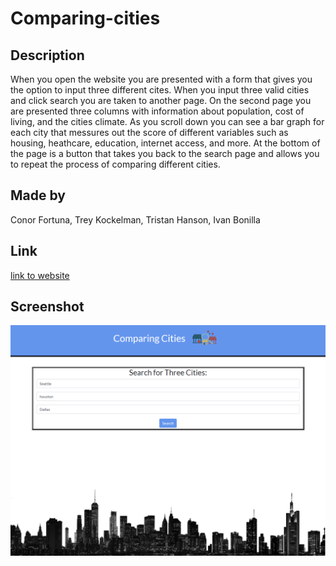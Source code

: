# Comparing-cities

## Description

When you open the website you are presented with a form that gives you the option to input three different cites. When you input three valid cities and click search you are taken to another page. On the second page you are presented three columns with information about population, cost of living, and the cities climate. As you scroll down you can see a bar graph for each city that messures out the score of different variables such as housing, heathcare, education, internet access, and more. At the bottom of the page is a button that takes you back to the search page and allows you to repeat the process of comparing different cities. 

## Made by

Conor Fortuna, Trey Kockelman, Tristan Hanson, Ivan Bonilla

## Link 

<a href='https://ivabon.github.io/01-group-project/'>link to website </a>

## Screenshot 

![Screenshot of website](images/ivabon.github.io_01-group-project_.png)






